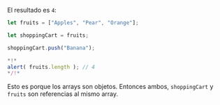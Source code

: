 El resultado es `4`:


```js run
let fruits = ["Apples", "Pear", "Orange"];

let shoppingCart = fruits;

shoppingCart.push("Banana");

*!*
alert( fruits.length ); // 4
*/!*
```

Esto es porque los arrays son objetos. Entonces ambos, `shoppingCart` y `fruits` son referencias al mismo array.

